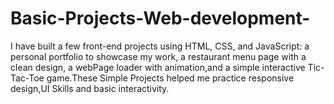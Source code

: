 # Basic-Projects-Web-development-
I have built a few front-end projects using HTML, CSS, and JavaScript: a personal portfolio to showcase my work, a restaurant menu page with a clean design, a webPage loader with animation,and a simple interactive Tic-Tac-Toe game.These Simple Projects helped me practice responsive design,UI Skills and basic interactivity.
